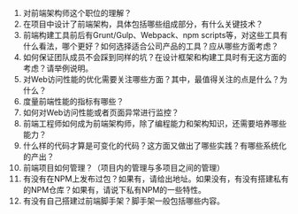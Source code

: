 1. 对前端架构师这个职位的理解？
1. 在项目中设计了前端架构，具体包括哪些组成部分，有什么关键技术？
1. 前端构建工具前后有Grunt/Gulp、Webpack、npm scripts等，对这些工具有什么看法，哪个更好？如何选择适合公司产品的工具？应从哪些方面考虑？
1. 如何保证团队成员不会踩到同样的坑？在设计框架和构建工具时有无这方面的考虑？请举例说明。
2. 对Web访问性能的优化需要关注哪些方面？其中，最值得关注的点是什么？为什么？
3. 度量前端性能的指标有哪些？
4. 如何对Web访问性能或者页面异常进行监控？
5. 前端工程师如何成为前端架构师，除了编程能力和架构知识，还需要培养哪些能力？
6. 什么样的代码才算是可变化的代码？这方面又做出了哪些实践？有哪些系统化的产出？
7. 前端项目如何管理？（项目内的管理与多项目之间的管理）
8. 有没有在NPM上发布过包？如果有，请给出地址。如果没有，有没有搭建私有的NPM仓库？如果有，请说下私有NPM的一些特性。
9. 有没有自己搭建过前端脚手架？脚手架一般包括哪些内容。